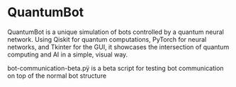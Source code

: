 # QuantumBot
QuantumBot is a unique simulation of bots controlled by a quantum neural network. Using Qiskit for quantum computations, PyTorch for neural networks, and Tkinter for the GUI, it showcases the intersection of quantum computing and AI in a simple, visual way.



bot-communication-beta.pÿ is a beta script for testing bot communication on top of the normal bot structure 
